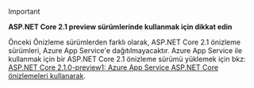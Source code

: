 > [!IMPORTANT]
> **ASP.NET Core 2.1 preview sürümlerinde kullanmak için dikkat edin**
>
> Önceki Önizleme sürümlerden farklı olarak, ASP.NET Core 2.1 önizleme sürümleri, Azure App Service'e dağıtılmayacaktır. Azure App Service ile kullanmak için bir ASP.NET Core 2.1 önizleme sürümü yüklemek için bkz: [ASP.NET Core 2.1.0-preview1: Azure App Service ASP.NET Core önizlemeleri kullanarak](https://blogs.msdn.microsoft.com/webdev/2018/02/27/asp-net-core-2-1-0-preview1-using-asp-net-core-previews-on-azure-app-service/).
